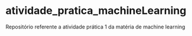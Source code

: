 # atividade_pratica_machineLearning
Repositório referente a atividade prática 1 da matéria de machine learning
